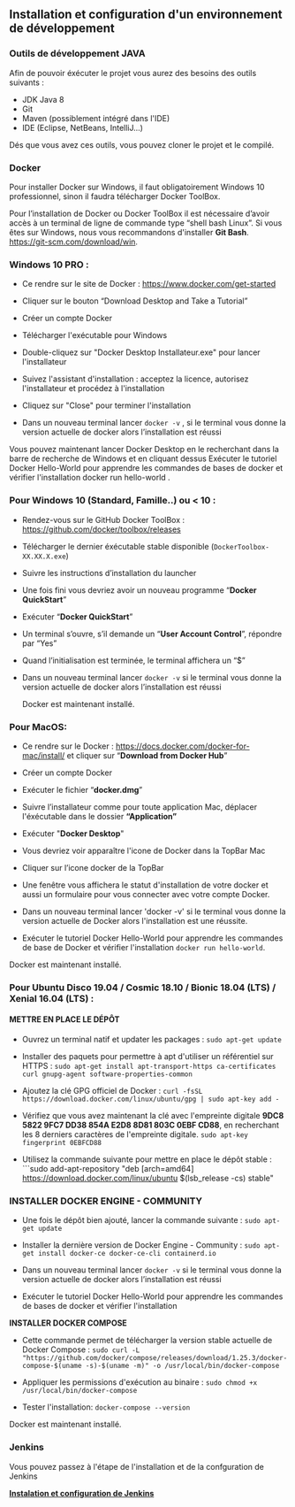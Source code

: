 ## Installation et configuration d'un environnement de développement


### Outils de développement JAVA
Afin de pouvoir éxécuter le projet vous aurez des besoins des outils suivants : 

- JDK Java 8
- Git
- Maven (possiblement intégré dans l'IDE)
- IDE (Eclipse, NetBeans, IntelliJ...)

Dés que vous avez ces outils, vous pouvez cloner le projet et le compilé.
### Docker

Pour installer Docker sur Windows, il faut obligatoirement Windows 10 professionnel, sinon il faudra télécharger Docker ToolBox.

Pour l’installation de Docker ou Docker ToolBox il est nécessaire d’avoir accès à un terminal de ligne de commande type “shell bash Linux”.
Si vous êtes sur Windows, nous vous recommandons d'installer **Git Bash**.  https://git-scm.com/download/win.

### Windows 10 PRO :

* Ce rendre sur le site de Docker : https://www.docker.com/get-started

- Cliquer sur le bouton “Download Desktop and Take a Tutorial”

- Créer un compte Docker

- Télécharger l'exécutable pour Windows

- Double-cliquez sur "Docker Desktop Installateur.exe" pour lancer l'installateur

- Suivez l'assistant d'installation : acceptez la licence, autorisez l'installateur et procédez à l'installation

- Cliquez sur "Close" pour terminer l'installation

- Dans un nouveau terminal lancer `docker -v` , si le terminal vous donne la version actuelle de docker alors l’installation est réussi


Vous pouvez maintenant lancer Docker Desktop en le recherchant dans la barre de recherche de Windows et en cliquant dessus
Exécuter le tutoriel Docker Hello-World pour apprendre les commandes de bases de docker et vérifier l'installation docker run hello-world .

### Pour Windows 10 (Standard, Famille..) ou < 10 :

- Rendez-vous sur le GitHub Docker ToolBox : https://github.com/docker/toolbox/releases

- Télécharger le dernier éxécutable stable disponible (`DockerToolbox-XX.XX.X.exe`)

- Suivre les instructions d’installation du launcher

- Une fois fini vous devriez avoir un nouveau programme “**Docker QuickStart**”

- Exécuter “**Docker QuickStart**”

- Un terminal s’ouvre, s’il demande un “**User Account Control**”, répondre par “Yes”

- Quand l’initialisation est terminée, le terminal affichera un “$”

- Dans un nouveau terminal lancer `docker -v` si le terminal vous donne la version actuelle de docker alors l’installation est réussi

  Docker est maintenant installé.

### Pour MacOS:

- Ce rendre sur le Docker : https://docs.docker.com/docker-for-mac/install/ et cliquer sur “**Download from Docker Hub**”

- Créer un compte Docker

- Exécuter le fichier “**docker.dmg**”

- Suivre l’installateur comme pour toute application Mac, déplacer l'éxécutable dans le dossier **“Application”**

- Exécuter "**Docker Desktop**"

- Vous devriez voir apparaître l'icone de Docker dans la TopBar Mac

- Cliquer sur l’icone docker de la TopBar 

- Une fenêtre vous affichera le statut d'installation de votre docker et aussi un formulaire pour vous connecter avec votre compte Docker.


- Dans un nouveau terminal lancer 'docker -v' si le terminal vous donne la version actuelle de Docker alors l'installation est une réussite.

- Exécuter le tutoriel Docker Hello-World pour apprendre les commandes de base de Docker et vérifier l'installation ```docker run hello-world```.

Docker est maintenant installé.


### Pour Ubuntu Disco 19.04 / Cosmic 18.10 / Bionic 18.04 (LTS) / Xenial 16.04 (LTS) :

#### METTRE EN PLACE LE DÉPÔT

- Ouvrez un terminal natif et updater les packages : ```sudo apt-get update```

- Installer des paquets pour permettre à apt d'utiliser un référentiel sur HTTPS : ```sudo apt-get install apt-transport-https ca-certificates curl gnupg-agent software-properties-common```

- Ajoutez la clé GPG officiel de Docker : ```curl -fsSL https://download.docker.com/linux/ubuntu/gpg | sudo apt-key add -```

- Vérifiez que vous avez maintenant la clé avec l'empreinte digitale **9DC8 5822 9FC7 DD38 854A E2D8 8D81 803C 0EBF CD88**,  en recherchant les 8 derniers caractères de l'empreinte digitale. ```sudo apt-key fingerprint 0EBFCD88```

- Utilisez la commande suivante pour mettre en place le dépôt stable : ```sudo add-apt-repository "deb [arch=amd64] https://download.docker.com/linux/ubuntu $(lsb_release -cs) stable"

### INSTALLER DOCKER ENGINE - COMMUNITY

- Une fois le dépôt bien ajouté, lancer la commande suivante : `sudo apt-get update`

- Installer la dernière version de Docker Engine - Community : `sudo apt-get install docker-ce docker-ce-cli containerd.io`

- Dans un nouveau terminal lancer `docker -v` si le terminal vous donne la version actuelle de docker alors l’installation est réussi 

- Exécuter le tutoriel Docker Hello-World pour apprendre les commandes de bases de docker et vérifier l'installation 

**INSTALLER DOCKER COMPOSE**

- Cette commande permet de télécharger la version stable actuelle de Docker Compose : ```sudo curl -L "https://github.com/docker/compose/releases/download/1.25.3/docker-compose-$(uname -s)-$(uname -m)" -o /usr/local/bin/docker-compose```

- Appliquer les permissions d'exécution au binaire : `sudo chmod +x /usr/local/bin/docker-compose`


- Tester l'installation: `docker-compose --version`

 Docker est maintenant installé.

### Jenkins
Vous pouvez passez à l'étape de l'installation et de la confguration de Jenkins

[**Instalation et configuration de Jenkins**](./conf-jenkins.md)